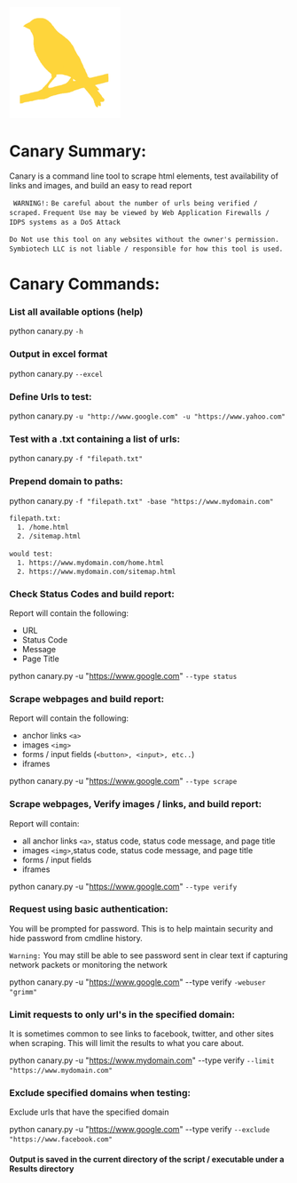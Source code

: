 
<img src="./src/resources/canary.png" alt="Canary Logo" width="200"/>

# Canary Summary: #
Canary is a command line tool to scrape html elements, test availability of links and images, and build an easy to read report


` WARNING!:`
`Be careful about the number of urls being verified / scraped.`
`Frequent Use may be viewed by Web Application Firewalls / IDPS systems as a DoS Attack`

`Do Not use this tool on any websites without the owner's permission.`
`Symbiotech LLC is not liable / responsible for how this tool is used.`


# Canary Commands: #
### List all available options (help) ###
python canary.py `-h`

### Output in excel format ###
python canary.py `--excel`


### Define Urls to test: ###
python canary.py `-u "http://www.google.com" -u "https://www.yahoo.com"`


### Test with a .txt containing a list of urls: ###
python canary.py `-f "filepath.txt"`


### Prepend domain to paths: ###
python canary.py `-f "filepath.txt" -base "https://www.mydomain.com"`

    filepath.txt:
      1. /home.html
      2. /sitemap.html

    would test:
      1. https://www.mydomain.com/home.html
      2. https://www.mydomain.com/sitemap.html

### Check Status Codes and build report: ###
Report will contain the following:

*  URL
*  Status Code
*  Message
*  Page Title

python canary.py -u "https://www.google.com" `--type status`

### Scrape webpages and build report: ###
Report will contain the following:

*  anchor links `<a>`
*  images `<img>`
*  forms / input fields (`<button>, <input>, etc..`)
*  iframes

python canary.py -u "https://www.google.com" `--type scrape`

### Scrape webpages, Verify images / links, and build report:
Report will contain:

* all anchor links `<a>`, status code, status code message, and page title
* images `<img>`,status code, status code message, and page title
* forms / input fields
* iframes

python canary.py -u "https://www.google.com" `--type verify`

### Request using basic authentication:
You will be prompted for password. This is to help maintain security and hide password from cmdline history.

`Warning:` You may still be able to see password sent in clear text if capturing network packets or monitoring the network

python canary.py -u "https://www.google.com" --type verify `-webuser "grimm"`

### Limit requests to only url's in the specified domain:
It is sometimes common to see links to facebook, twitter, and other sites when scraping. This will limit the results to
what you care about.

python canary.py -u "https://www.mydomain.com" --type verify `--limit "https://www.mydomain.com"`

### Exclude specified domains when testing:
Exclude urls that have the specified domain

python canary.py -u "https://www.google.com" --type verify `--exclude "https://www.facebook.com"`



#### Output is saved in the current directory of the script / executable under a Results directory
